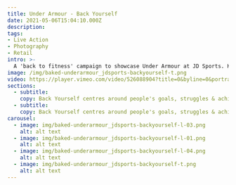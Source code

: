 ```yaml
---
title: Under Armour - Back Yourself
date: 2021-05-06T15:04:10.000Z
description:
tags:
- Live Action
- Photography
- Retail
intro: >-
  A 'back to fitness' campaign to showcase Under Armour at JD Sports. Keeping it simple. Atypically raw, bright and focussed on the product fit, style and detail.
image: /img/baked-underarmour_jdsports-backyourself-t.png
video: https://player.vimeo.com/video/526088904?title=0&byline=0&portrait=0
sections:
  - subtitle:
    copy: Back Yourself centres around people's goals, struggles & achievements in their fitness journey, whether that's at home or outdoors. We spoke to the young demographic who work on their fitness goals all year round, but with extra energy in January. We showcased their fitness journey through short, engaging videos with supporting still imagery.
  - subtitle:
    copy: Back Yourself centres around people's goals, struggles & achievements in their fitness journey, whether that's at home or outdoors. We spoke to the young demographic who work on their fitness goals all year round, but with extra energy in January. We showcased their fitness journey through short, engaging videos with supporting still imagery.
carousel:
  - image: img/baked-underarmour_jdsports-backyourself-l-03.png
    alt: alt text
  - image: img/baked-underarmour_jdsports-backyourself-l-01.png
    alt: alt text
  - image: img/baked-underarmour_jdsports-backyourself-l-04.png
    alt: alt text
  - image: img/baked-underarmour_jdsports-backyourself-t.png
    alt: alt text
---
```


